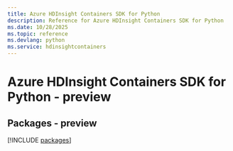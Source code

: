 ```yaml
---
title: Azure HDInsight Containers SDK for Python
description: Reference for Azure HDInsight Containers SDK for Python
ms.date: 10/28/2025
ms.topic: reference
ms.devlang: python
ms.service: hdinsightcontainers
---
```

# Azure HDInsight Containers SDK for Python - preview
## Packages - preview
[!INCLUDE [packages](hdinsight-containers-index.md)]